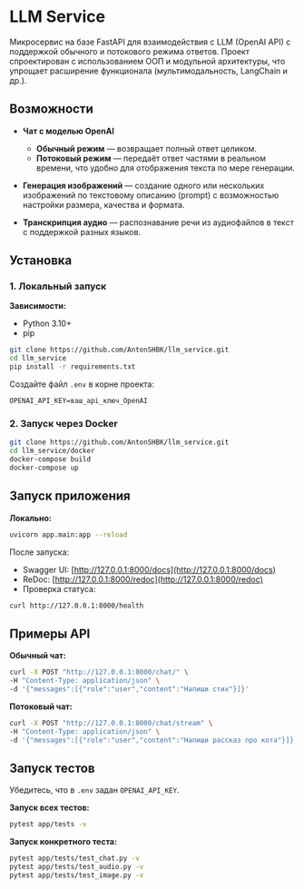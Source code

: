 # LLM Service

Микросервис на базе FastAPI для взаимодействия с LLM (OpenAI API) с поддержкой обычного и потокового режима ответов.
Проект спроектирован с использованием ООП и модульной архитектуры, что упрощает расширение функционала (мультимодальность, LangChain и др.).

## Возможности

* **Чат с моделью OpenAI**

  * **Обычный режим** — возвращает полный ответ целиком.
  * **Потоковый режим** — передаёт ответ частями в реальном времени, что удобно для отображения текста по мере генерации.
* **Генерация изображений** — создание одного или нескольких изображений по текстовому описанию (prompt) с возможностью настройки размера, качества и формата.
* **Транскрипция аудио** — распознавание речи из аудиофайлов в текст с поддержкой разных языков.

## Установка

### 1. Локальный запуск

**Зависимости:**

* Python 3.10+
* pip

```bash
git clone https://github.com/AntonSHBK/llm_service.git
cd llm_service
pip install -r requirements.txt
```

Создайте файл `.env` в корне проекта:

```env
OPENAI_API_KEY=ваш_api_ключ_OpenAI
```

### 2. Запуск через Docker

```bash
git clone https://github.com/AntonSHBK/llm_service.git
cd llm_service/docker
docker-compose build
docker-compose up
```

## Запуск приложения

**Локально:**

```bash
uvicorn app.main:app --reload
```
После запуска:

* Swagger UI: [http://127.0.0.1:8000/docs](http://127.0.0.1:8000/docs)
* ReDoc: [http://127.0.0.1:8000/redoc](http://127.0.0.1:8000/redoc)
* Проверка статуса:

```bash
curl http://127.0.0.1:8000/health
```

## Примеры API

**Обычный чат:**

```bash
curl -X POST "http://127.0.0.1:8000/chat/" \
-H "Content-Type: application/json" \
-d '{"messages":[{"role":"user","content":"Напиши стих"}]}'
```

**Потоковый чат:**

```bash
curl -X POST "http://127.0.0.1:8000/chat/stream" \
-H "Content-Type: application/json" \
-d '{"messages":[{"role":"user","content":"Напиши рассказ про кота"}]}'
```

## Запуск тестов

Убедитесь, что в `.env` задан `OPENAI_API_KEY`.

**Запуск всех тестов:**

```bash
pytest app/tests -v
```

**Запуск конкретного теста:**

```bash
pytest app/tests/test_chat.py -v
pytest app/tests/test_audio.py -v
pytest app/tests/test_image.py -v
```

